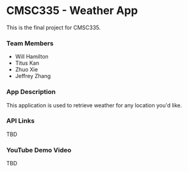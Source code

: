 
# CMSC335 - Weather App
This is the final project for CMSC335.

### Team Members
- Will Hamilton
- Titus Kan
- Zhuo Xie
- Jeffrey Zhang

### App Description
This application is used to retrieve weather for any location you'd like.

### API Links
TBD

### YouTube Demo Video
TBD

